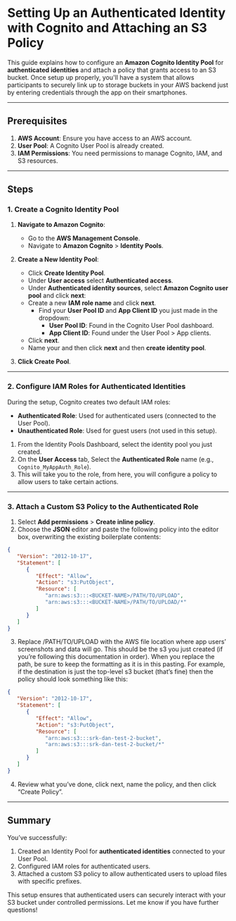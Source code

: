 # Setting Up an Authenticated Identity with Cognito and Attaching an S3 Policy

This guide explains how to configure an **Amazon Cognito Identity Pool** for **authenticated identities** and attach a policy that grants access to an S3 bucket. Once setup up properly, you'll have a system that allows participants to securely link up to storage buckets in your AWS backend just by entering credentials through the app on their smartphones.

---

## Prerequisites
1. **AWS Account**: Ensure you have access to an AWS account.
2. **User Pool**: A Cognito User Pool is already created.
3. **IAM Permissions**: You need permissions to manage Cognito, IAM, and S3 resources.

---

## Steps

### 1. **Create a Cognito Identity Pool**
1. **Navigate to Amazon Cognito**:
   - Go to the **AWS Management Console**.
   - Navigate to **Amazon Cognito** > **Identity Pools**.

2. **Create a New Identity Pool**:
   - Click **Create Identity Pool**.
   - Under **User access** select **Authenticated access**.
   - Under **Authenticated identity sources**, select **Amazon Cognito user pool** and click **next**:
   - Create a new **IAM role name** and click **next**.
      - Find your **User Pool ID** and **App Client ID** you just made in the dropdown:
         - **User Pool ID**: Found in the Cognito User Pool dashboard.
         - **App Client ID**: Found under the User Pool > App clients.
   - Click **next**.
   - Name your and then click **next** and then **create identity pool**.

3. **Click Create Pool**.

---

### 2. **Configure IAM Roles for Authenticated Identities**
During the setup, Cognito creates two default IAM roles:
- **Authenticated Role**: Used for authenticated users (connected to the User Pool).
- **Unauthenticated Role**: Used for guest users (not used in this setup).

1. From the Identity Pools Dashboard, select the identity pool you just created.
2. On the **User Access** tab, Select the **Authenticated Role** name (e.g., `Cognito_MyAppAuth_Role`).
3. This will take you to the role, from here, you will configure a policy to allow users to take certain actions.

---

### 3. **Attach a Custom S3 Policy to the Authenticated Role**
1. Select **Add permissions** >  **Create inline policy**.
2. Choose the **JSON** editor and paste the following policy into the editor box, overwriting the existing boilerplate contents:

```json
{
   "Version": "2012-10-17",
   "Statement": [
      {
         "Effect": "Allow",
         "Action": "s3:PutObject",
         "Resource": [
            "arn:aws:s3:::<BUCKET-NAME>/PATH/TO/UPLOAD",
            "arn:aws:s3:::<BUCKET-NAME>/PATH/TO/UPLOAD/*"
         ]
      }
   ]
}
```
3. Replace /PATH/TO/UPLOAD with the AWS file location where app users’ screenshots and data will go. This should be the s3 you just created (if you’re following this documentation in order). When you replace the path, be sure to keep the formatting as it is in this pasting. For example, if the destination is just the top-level s3 bucket (that’s fine) then the policy should look something like this:

```json
{
   "Version": "2012-10-17",
   "Statement": [
      {
         "Effect": "Allow",
         "Action": "s3:PutObject",
         "Resource": [
            "arn:aws:s3:::srk-dan-test-2-bucket",
            "arn:aws:s3:::srk-dan-test-2-bucket/*"
         ]
      }
   ]
}
```

4. Review what you’ve done, click next, name the policy, and then click “Create Policy”.

---

## Summary
You’ve successfully:
1. Created an Identity Pool for **authenticated identities** connected to your User Pool.
2. Configured IAM roles for authenticated users.
3. Attached a custom S3 policy to allow authenticated users to upload files with specific prefixes.

This setup ensures that authenticated users can securely interact with your S3 bucket under controlled permissions. Let me know if you have further questions!
